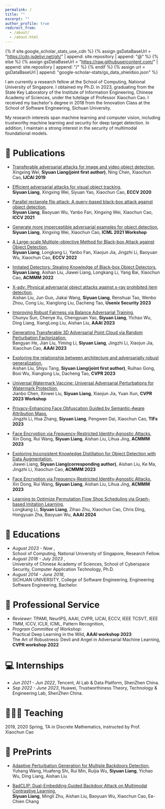 ```yaml
---
permalink: /
title: ""
excerpt: ""
author_profile: true
redirect_from: 
  - /about/
  - /about.html
---
```


{% if site.google_scholar_stats_use_cdn %}
{% assign gsDataBaseUrl = "https://cdn.jsdelivr.net/gh/" | append: site.repository | append: "@" %}
{% else %}
{% assign gsDataBaseUrl = "https://raw.githubusercontent.com/" | append: site.repository | append: "/" %}
{% endif %}
{% assign url = gsDataBaseUrl | append: "google-scholar-stats/gs_data_shieldsio.json" %}

<span class='anchor' id='about-me'></span>

I am currently a research fellow at the School of Computing, National University of Singapore. I obtained my Ph.D. in 2023, graduating from the State Key Laboratory of the Institute of Information Engineering, Chinese Academy of Sciences, under the tutelage of Professor Xiaochun Cao. I received my bachelor's degree in 2018 from the Innovation Class at the School of Software Engineering, Sichuan University.

My research interests span machine learning and computer vision, including trustworthy machine learning and security for deep target detection. In addition, I maintain a strong interest in the security of multimodal foundational models.
 
# 📝 Publications 

- [Transferable adversarial attacks for image and video object detection](https://arxiv.org/pdf/1811.12641.pdf),  
Xingxing Wei, **Siyuan Liang(joint first author)**, Ning Chen, Xiaochun Cao, **IJCAI 2019**

- [Efficient adversarial attacks for visual object tracking](https://arxiv.org/pdf/2201.08970),  
**Siyuan Liang**, Xingxing Wei, Siyuan  Yao, Xiaochun Cao, **ECCV 2020**

- [Parallel rectangle flip attack: A query-based black-box attack against object detection](https://arxiv.org/pdf/2008.00217.pdf),  
 **Siyuan Liang**, Baoyuan Wu, Yanbo Fan, Xingxing Wei, Xiaochun Cao, **ICCV 2021**
  
- [Generate more imperceptible adversarial examples for object detection]([https://arxiv.org/pdf/2008.00217.pdf](https://openreview.net/pdf?id=TtVtQQanpo6)),  
 **Siyuan Liang**, Xingxing Wei, Xiaochun Cao, **ICML 2021 Workshop**

- [A Large-scale Multiple-objective Method for Black-box Attack against Object Detection](https://arxiv.org/abs/2209.07790),  
**Siyuan Liang**, Longkang Li, Yanbo Fan, Xiaojun Jia, Jingzhi Li, Baoyuan Wu, Xiaochun Cao, **ECCV 2022**

- [Imitated Detectors: Stealing Knowledge of Black-box Object Detectors](https://scst.sysu.edu.cn/docs/20220718132716248974.pdf),   
**Siyuan Liang**,  Aishan Liu, Jiawei Liang, Longkang Li, Yang Bai, Xiaochun Cao, **ACMMM 2022**

- [X-adv: Physical adversarial object attacks against x-ray prohibited item detection](https://www.usenix.org/system/files/sec23fall-prepub-34-liu-aishan.pdf),   
Aishan Liu, Jun Guo, Jiakai Wang, **Siyuan Liang**, Renshuai Tao, Wenbo Zhou, Cong Liu, Xianglong Liu, Dacheng Tao, **Usenix Security 2023**

- [Improving Robust Fairness via Balance Adversarial Training](https://arxiv.org/pdf/2209.07534),   
Chunyu Sun, Chenye Xu, Chengyuan Yao, **Siyuan Liang**, Yichao Wu, Ding Liang, XiangLong Liu, Aishan Liu, **AAAI 2023**

- [Generating Transferable 3D Adversarial Point Cloud via Random Perturbation Factorization](https://ojs.aaai.org/index.php/AAAI/article/view/25154),  
Bangyan He, Jian Liu, Yiming Li, **Siyuan Liang**, Jingzhi Li, Xiaojun Jia, Xiaochun Cao, **AAAI 2023**

- [Exploring the relationship between architecture and adversarially robust generalization](https://arxiv.org/pdf/2209.14105.pdf),  
Aishan Liu, Shiyu Tang, **Siyuan Liang(joint first author)**, Ruihao Gong, Boxi Wu, Xianglong Liu, Dacheng Tao, **CVPR 2023**

- [Universal Watermark Vaccine: Universal Adversarial Perturbations for Watermark Protection](https://openaccess.thecvf.com/content/CVPR2023W/AML/papers/Chen_Universal_Watermark_Vaccine_Universal_Adversarial_Perturbations_for_Watermark_Protection_CVPRW_2023_paper.pdf),  
Jianbo Chen, Xinwei Liu, **Siyuan Liang**, Xiaojun Jia, Yuan Xun, **CVPR 2023 Workshop**

- [Privacy-Enhancing Face Obfuscation Guided by Semantic-Aware Attribution Maps](https://ieeexplore.ieee.org/abstract/document/10143276/),  
Jingzhi Li, Hua Zhang, **Siyuan Liang**, Pengwen Dai, Xiaochun Cao, **TIFs 2023**

- [Face Encryption via Frequency-Restricted Identity-Agnostic Attacks](https://dl.acm.org/doi/pdf/10.1145/3581783.3612233),  
Xin Dong, Rui Wang, **Siyuan Liang**, Aishan Liu, Lihua Jing, **ACMMM 2023**

- [Exploring Inconsistent Knowledge Distillation for Object Detection with Data Augmentation](https://ieeexplore.ieee.org/abstract/document/10143276/),  
Jiawei Liang, **Siyuan Liang(corresponding author)**, Aishan Liu, Ke Ma, Jingzhi Li, Xiaochun Cao, **ACMMM 2023**

- [Face Encryption via Frequency-Restricted Identity-Agnostic Attacks](https://ieeexplore.ieee.org/abstract/document/10143276/),  
Xin Dong, Rui Wang, **Siyuan Liang**, Aishan Liu, Lihua Jing, **ACMMM 2023**

- [Learning to Optimize Permutation Flow Shop Scheduling via Graph-based Imitation Learning](https://arxiv.org/pdf/2210.17178.pdf),  
Longkang Li, **Siyuan Liang**, Zihao Zhu, Xiaochun Cao, Chris Ding, Hongyuan Zha, Baoyuan Wu, **AAAI 2024**

# 📖 Educations
- *August 2023 - Now*      ,   
School of Computing, National University of Singapore, Research Fellow. 
- *August 2018 - July 2023*      ,   
University of Chinese Academy of Sciences, School of Cyberspace Security, Computer Application Technology, Ph.D. 
- *August 2014 - June 2018*,   
SICHUAN UNIVERSITY, College of Software Engineering, Engineering Software Engineering, Bachelor.

# 💬 Professional Service
- *Reviewer*: TPAMI, NeurIPS, AAAI, CVPR, IJCAI, ECCV, IEEE TCSVT, IEEE TMM, ICCV, ICLR, ICML, Pattern Recognition, 
- *Program Committee of Workshop:*   
 Practical Deep Learning in the Wild, **AAAI workshop 2023**  
 The Art of Robustness: Devil and Angel in Adversarial Machine Learning, **CVPR workshop 2022**


# 💻 Internships
- *Jun 2021 - Jun 2022*, Tencent, AI Lab & Data Platform, ShenZhen China.
- *Sep 2022 - June 2023*, Huawei, Trustworthiness Theory, Technology & Engineering Lab, ShenZhen China.

# 👩🏻‍🏫 Teaching
2019, 2020 Spring, TA in Discrete Mathematics, instructed by Prof. Xiaochun Cao

# 📝 PrePrints
- [Adaptive Perturbation Generation for Multiple Backdoors Detection](https://arxiv.org/pdf/2209.05244.pdf),  
Yuhang Wang, Huafeng Shi, Rui Min, Ruijia Wu, **Siyuan Liang**, Yichao Wu, Ding Liang, Aishan Liu
  
- [BadCLIP: Dual-Embedding Guided Backdoor Attack on Multimodal Contrastive Learning](https://arxiv.org/pdf/2311.12075.pdf),  
**Siyuan Liang**, Mingli Zhu, Aishan Liu, Baoyuan Wu, Xiaochun Cao, Ee-Chien Chang

